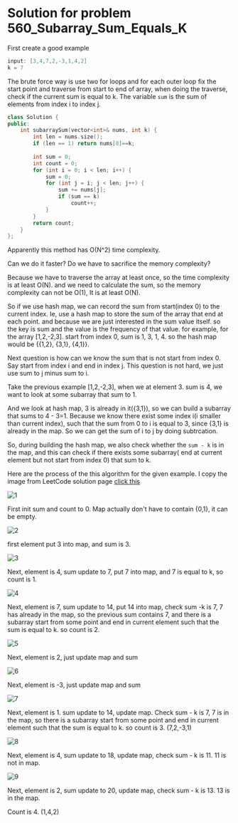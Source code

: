 # Solution for problem 560_Subarray_Sum_Equals_K

First create a good example

```c
input: [3,4,7,2,-3,1,4,2]
k = 7
```

The brute force way is use two for loops and for each outer loop fix the start point and traverse from start to end of array, when doing the traverse, check if the current sum is equal to k. The variable `sum` is the sum of elements from index i to index j.

```c++
class Solution {
public:
    int subarraySum(vector<int>& nums, int k) {
        int len = nums.size();
        if (len == 1) return nums[0]==k;
        
        int sum = 0;
        int count = 0;
        for (int i = 0; i < len; i++) {
            sum = 0;
            for (int j = i; j < len; j++) {
                sum += nums[j];
                if (sum == k)
                    count++;
            }
        }
        return count;
    }
};
```

Apparently this method has O(N^2) time complexity.

Can we do it faster? Do we have to sacrifice the memory complexity?

Because we have to traverse the array at least once, so the time complexity is at least O(N). and we need to calculate the sum, so the memory complexity can not be O(1), It is at least O(N).

So if we use hash map, we can record the sum from start(index 0) to the current index. Ie, use a hash map to store the sum of the array that end at each point. and because we are just interested in the sum value itself. so the key is sum and the value is the frequency of that value. for example, for the array [1,2,-2,3]. start from index 0, sum is 1, 3, 1, 4. so the hash map would be {{1,2}, {3,1}, {4,1}}.

Next question is how can we know the sum that is not start from index 0. Say start from index i and end in index j. This question is not hard, we just use sum to j minus sum to i.

Take the previous example [1,2,-2,3], when we at element 3. sum is 4, we want to look at some subarray that sum to 1.

And we look at hash map, 3 is already in it({3,1}), so we can build a subarray that sums to 4 - 3=1. Because we know there exist some index i(i smaller than current index), such that the sum from 0 to i is equal to 3, since {3,1} is already in the map. So we can get the sum of i to j by doing subtrcation. 

So, during building the hash map, we also check whether the `sum - k` is in the map, and this can check if there exists some subarray( end at current element but not start from index 0) that sum to k.

Here are the process of the this algorithm for the given example. I copy the image from LeetCode solution page [click this](<https://leetcode.com/problems/subarray-sum-equals-k/solution/>)



![1](./download1.png)

First init sum and count to 0. Map actually don't have to contain {0,1}, it can be empty.

![2](./download2.png)

first element put 3 into map, and sum is 3.

![3](./download3.png)

Next, element is 4, sum update to 7, put 7 into map, and 7 is equal to k, so count is 1.

![4](./download4.png)

Next, element is 7, sum update to 14, put 14 into map, check sum -k is 7, 7 has already in the map, so the previous sum contains 7, and there is a subarray start from some point and end in current element such that the sum is equal to k. so count is 2.

![5](./download5.png)

Next, element is 2, just update map and sum

![6](./download6.png)

Next, element is -3, just update map and sum

![7](./download7.png)

Next, element is 1. sum update to 14, update map. Check sum - k is 7, 7 is in the map, so there is a subarray start from some point and end in current element such that the sum is equal to k. so count is 3. (7,2,-3,1)

![8](./download8.png)

Next, element is 4, sum update to 18, update map, check sum - k is 11. 11 is not in map. 

![9](./download9.png)

Next, element is 2, sum update to 20, update map, check sum - k is 13. 13 is in the map. 

Count is 4. (1,4,2)

